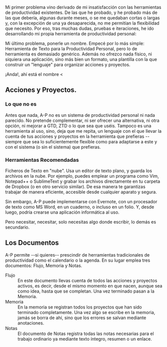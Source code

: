 Mi primer problema vino derivado de mi insatisfacción con las herramientas de productividad existentes. De las que he probado, y he probado más de las que debería, algunas durante meses, o se me quedaban cortas o largas y, con la excepción de una ya desaparecida, no me permitían la flexibilidad que necesito. Por eso, tras muchas dudas, pruebas e iteraciones, he ido desarrollando mi propia herramienta de productividad personal: 

Mi último problema, ponerle un nombre. Empecé por lo más simple: Herramienta de Texto para la Productividad Personal, pero lo de herramienta es demasiado genérico. Además no ofrezco nada físico, ni siquiera una aplicación, sino más bien un formato, una plantilla con la que construir un "lenguaje" para organizar acciones y proyectos.

¡Anda!, ahí está el nombre < 

## Acciones y Proyectos.

### Lo que no es

Antes que nada, A-P no es un sistema de productividad personal ni nada parecido. No pretende complementar, ni ser ofrecer una alternativa, ni otra opción, ni mejorar a GTD, ZTD o lo que sea que uséis. Tampoco es una herramienta al uso, sino, deja que me repita, un lenguaje con el que llevar la cuenta de tus acciones y proyectos en la herramienta que prefieras --siempre que sea lo suficientemente flexible como para adaptarse a este y con el sistema (o sin el sistema) que prefieras.

### Herramientas Recomendadas

Ficheros de Texto en "nube". Usa un editor de texto plano, y guarda los archivos en la nube. Por ejemplo, puedes emplear un programa como Vim, Notepad++ o SublimeText y grabar los archivos directamente en tu carpeta de Dropbox (o en otro servicio similar). De esa manera te garantizas trabajar de manera eficiente, accesible desde cualquier aparato y segura.

Sin embargo, A-P puede implementarse con Evernote, con un procesador de texto como MS Word, en un cuaderno, o incluso en un folio. Y, desde luego, podría crearse una aplicación informática al uso. 

Pero necesitar, necesitar, solo necesitas algo donde escribir, lo demás es secundario.

## Los Documentos

A-P permite --si quieres-- prescindir de herramientas tradicionales de productividad como el calendario o la agenda. En su lugar emplea tres documentos: Flujo, Memoria y Notas.

<dl>
<dt>Flujo</dt>
    <dd>En este documento llevas cuenta de todos las acciones y proyectos activos, es decir, desde el mismo momento en que nacen, aunque sea como idea, hasta que se completan. Una vez terminado pasan a la Memoria.</dd>

<dt>Memoria</dt>
    <dd>En la memoria se registran todos los proyectos que han sido terminado completamente. Una vez algo se escribe en la memoria, jamás se borra de ahí, sino que los errores se salvan mediante anotaciones.</dd>

<dt>Notas</dt>
    <dd>El documento de Notas registra todas las notas necesarias para el trabajo ordinario ya mediante texto íntegro, resumen o un enlace.</dd>
</dl>
